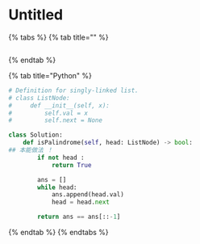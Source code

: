 # Untitled

{% tabs %}
{% tab title="" %}
```

```
{% endtab %}

{% tab title="Python" %}
```python
# Definition for singly-linked list.
# class ListNode:
#     def __init__(self, x):
#         self.val = x
#         self.next = None

class Solution:
    def isPalindrome(self, head: ListNode) -> bool:
## 本能做法 ！
        if not head :
            return True

        ans = []
        while head:
            ans.append(head.val)
            head = head.next

        return ans == ans[::-1]
```
{% endtab %}
{% endtabs %}


